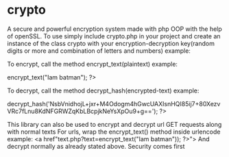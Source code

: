 # crypto
A secure and powerful encryption system made with php OOP with the help of openSSL.
To use simply include crypto.php in your project and create an instance of the class crypto with your encryption-decryption key(random digits or more and combination of letters and numbers) example:
<?php
$crypt = new crypto('37rhdgsjf94829344');
?>
To encrypt, call the method encrypt_text(plaintext) example:
<?php
echo $crypt->encrypt_text("Iam batman");
?>
To decrypt, call the method decrypt_hash(encrypted-text) example:
<?php
echo $crypt->decrypt_hash('NsbVnidhojL+jxr+M4Odogm4hGwcUAXIsnHQI85ij7+80XezvVRc7fLnu8KdNFGRWZqKbLBcpjkNeYsXpOu9+g==');
?>

This library can also be used to encrypt and decrypt url GET requests along with normal texts
For urls, wrap the encrypt_text() method inside urlencode example:
<a href"text.php?text=<?php echo urlencode($crypt->encrypt_text("Iam batman")); ?>"></a>
And decrypt normally as already stated above.
Security comes first

